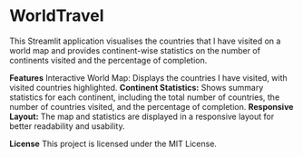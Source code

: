 # WorldTravel

This Streamlit application visualises the countries that I have visited on a world map and provides continent-wise statistics on the number of continents visited and the percentage of completion.

**Features**
Interactive World Map: Displays the countries I have visited, with visited countries highlighted.
**Continent Statistics:** Shows summary statistics for each continent, including the total number of countries, the number of countries visited, and the percentage of completion.
**Responsive Layout:** The map and statistics are displayed in a responsive layout for better readability and usability.

**License**
This project is licensed under the MIT License.
